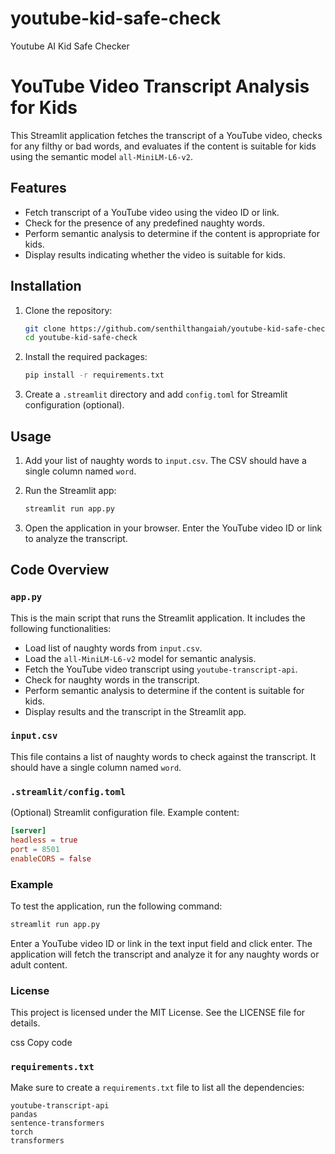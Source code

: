 # youtube-kid-safe-check
Youtube AI Kid Safe Checker

# YouTube Video Transcript Analysis for Kids

This Streamlit application fetches the transcript of a YouTube video, checks for any filthy or bad words, and evaluates if the content is suitable for kids using the semantic model `all-MiniLM-L6-v2`.

## Features

- Fetch transcript of a YouTube video using the video ID or link.
- Check for the presence of any predefined naughty words.
- Perform semantic analysis to determine if the content is appropriate for kids.
- Display results indicating whether the video is suitable for kids.

## Installation

1. Clone the repository:
    ```bash
    git clone https://github.com/senthilthangaiah/youtube-kid-safe-check.git
    cd youtube-kid-safe-check
    ```

2. Install the required packages:
    ```bash
    pip install -r requirements.txt
    ```

3. Create a `.streamlit` directory and add `config.toml` for Streamlit configuration (optional).

## Usage

1. Add your list of naughty words to `input.csv`. The CSV should have a single column named `word`.

2. Run the Streamlit app:
    ```bash
    streamlit run app.py
    ```

3. Open the application in your browser. Enter the YouTube video ID or link to analyze the transcript.

## Code Overview

### `app.py`

This is the main script that runs the Streamlit application. It includes the following functionalities:

- Load list of naughty words from `input.csv`.
- Load the `all-MiniLM-L6-v2` model for semantic analysis.
- Fetch the YouTube video transcript using `youtube-transcript-api`.
- Check for naughty words in the transcript.
- Perform semantic analysis to determine if the content is suitable for kids.
- Display results and the transcript in the Streamlit app.

### `input.csv`

This file contains a list of naughty words to check against the transcript. It should have a single column named `word`.

### `.streamlit/config.toml`

(Optional) Streamlit configuration file. Example content:
```toml
[server]
headless = true
port = 8501
enableCORS = false
```
### Example
To test the application, run the following command:

```bash
streamlit run app.py
```

Enter a YouTube video ID or link in the text input field and click enter. The application will fetch the transcript and analyze it for any naughty words or adult content.

### License
This project is licensed under the MIT License. See the LICENSE file for details.

css
Copy code

### `requirements.txt`

Make sure to create a `requirements.txt` file to list all the dependencies:

```streamlit
youtube-transcript-api
pandas
sentence-transformers
torch
transformers
```
